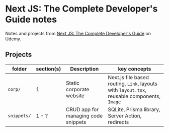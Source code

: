 # Next JS: The Complete Developer's Guide notes

Notes and projects from [Next JS: The Complete Developer's Guide](https://www.udemy.com/course/next-js-the-complete-developers-guide) on Udemy.

## Projects

| folder | section(s) | Description | key concepts |
| ------ | ------- | ----------- | ------------ |
| `corp/` | 1 | Static corporate website | Next.js file based routing, `Link`, layouts with `layout.tsx`, reusable components, `Image` |
| `snippets/` | 1 - ? | CRUD app for managing code snippets | SQLite, Prisma library, Server Action, redirects |

